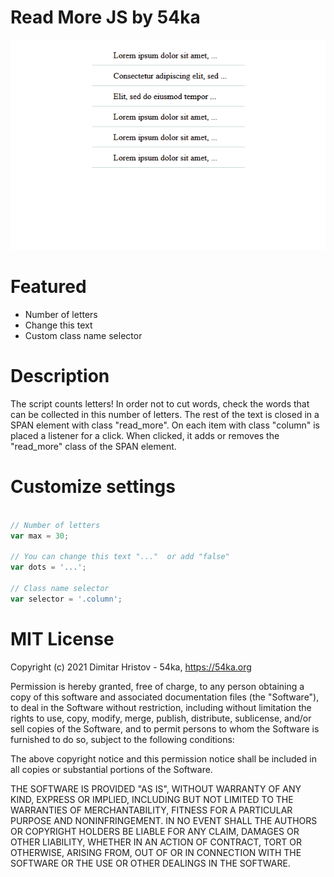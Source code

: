 # Read More JS by 54ka

![Image](https://github.com/54ka/Vanilla-JS-Helpers/blob/main/Read_More_JS/Screenshot.gif)

# Featured

* Number of letters
* Change this text
* Custom class name selector

# Description

The script counts letters! In order not to cut words, check the words that can be collected in this number of letters. The rest of the text is closed in a SPAN element with class "read_more". On each item with class "column" is placed a listener for a click. When clicked, it adds or removes the "read_more" class of the SPAN element.

# Customize settings

```js

// Number of letters
var max = 30;

// You can change this text "..."  or add "false"
var dots = '...';

// Class name selector
var selector = '.column';

```

# MIT License

Copyright (c) 2021 Dimitar Hristov - 54ka, https://54ka.org

Permission is hereby granted, free of charge, to any person obtaining a copy
of this software and associated documentation files (the "Software"), to deal
in the Software without restriction, including without limitation the rights
to use, copy, modify, merge, publish, distribute, sublicense, and/or sell
copies of the Software, and to permit persons to whom the Software is
furnished to do so, subject to the following conditions:

The above copyright notice and this permission notice shall be included in
all copies or substantial portions of the Software.

THE SOFTWARE IS PROVIDED "AS IS", WITHOUT WARRANTY OF ANY KIND, EXPRESS OR
IMPLIED, INCLUDING BUT NOT LIMITED TO THE WARRANTIES OF MERCHANTABILITY,
FITNESS FOR A PARTICULAR PURPOSE AND NONINFRINGEMENT. IN NO EVENT SHALL THE
AUTHORS OR COPYRIGHT HOLDERS BE LIABLE FOR ANY CLAIM, DAMAGES OR OTHER
LIABILITY, WHETHER IN AN ACTION OF CONTRACT, TORT OR OTHERWISE, ARISING FROM,
OUT OF OR IN CONNECTION WITH THE SOFTWARE OR THE USE OR OTHER DEALINGS IN
THE SOFTWARE.